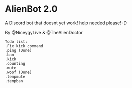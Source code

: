 # AlienBot 2.0
A Discord bot that doesnt yet work! 
help needed please! :D

By @NiceygyLive & @TheAlienDoctor


    Todo list:
    .Fix kick command
    .ping (Done)
    .ban
    .kick
    .counting
    .mute
    .woof (Done)
    .tempmute
    .tempban